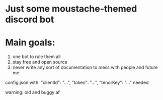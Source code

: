 # Just some moustache-themed discord bot

# Main goals:
1. one bot to rule them all
2. stay free and open source
3. never write any sort of documentation to mess with people and future me


config.json with:
    "clientId": "...",
	"token": "...",
	"tenorKey": "..."
needed

warning: old and buggy af
